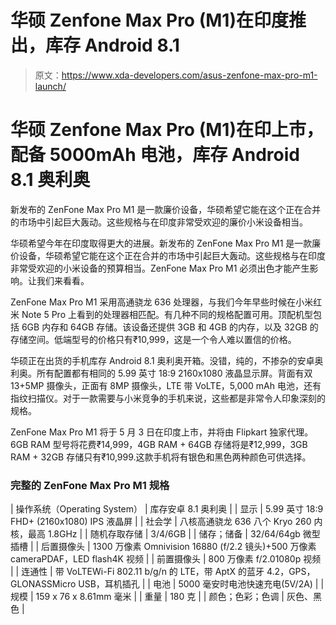 # 华硕 Zenfone Max Pro (M1)在印度推出，库存 Android 8.1

> 原文：<https://www.xda-developers.com/asus-zenfone-max-pro-m1-launch/>

# 华硕 Zenfone Max Pro (M1)在印上市，配备 5000mAh 电池，库存 Android 8.1 奥利奥

新发布的 ZenFone Max Pro M1 是一款廉价设备，华硕希望它能在这个正在合并的市场中引起巨大轰动。这些规格与在印度非常受欢迎的廉价小米设备相当。

华硕希望今年在印度取得更大的进展。新发布的 ZenFone Max Pro M1 是一款廉价设备，华硕希望它能在这个正在合并的市场中引起巨大轰动。这些规格与在印度非常受欢迎的小米设备的预算相当。ZenFone Max Pro M1 必须出色才能产生影响。让我们来看看。

ZenFone Max Pro M1 采用高通骁龙 636 处理器，与我们今年早些时候在小米红米 Note 5 Pro 上看到的处理器相匹配。有几种不同的规格配置可用。顶配机型包括 6GB 内存和 64GB 存储。该设备还提供 3GB 和 4GB 的内存，以及 32GB 的存储空间。低端型号的价格只有₹10,999，这是一个令人难以置信的价格。

华硕正在出货的手机库存 Android 8.1 奥利奥开箱。没错，纯的，不掺杂的安卓奥利奥。所有配置都有相同的 5.99 英寸 18:9 2160x1080 液晶显示屏。背面有双 13+5MP 摄像头，正面有 8MP 摄像头，LTE 带 VoLTE，5,000 mAh 电池，还有指纹扫描仪。对于一款需要与小米竞争的手机来说，这些都是非常令人印象深刻的规格。

ZenFone Max Pro M1 将于 5 月 3 日在印度上市，并将由 Flipkart 独家代理。6GB RAM 型号将花费₹14,999，4GB RAM + 64GB 存储将是₹12,999，3GB RAM + 32GB 存储只有₹10,999.这款手机将有银色和黑色两种颜色可供选择。

### 完整的 ZenFone Max Pro M1 规格

| 操作系统（Operating System） | 库存安卓 8.1 奥利奥 |
| 显示 | 5.99 英寸 18:9 FHD+ (2160x1080) IPS 液晶屏 |
| 社会学 | 八核高通骁龙 636 八个 Kryo 260 内核，最高 1.8GHz |
| 随机存取存储 | 3/4/6GB |
| 储存；储备 | 32/64/64gb 微型插槽 |
| 后置摄像头 | 1300 万像素 Omnivision 16880 (f/2.2 镜头)+500 万像素 cameraPDAF，LED flash4K 视频 |
| 前置摄像头 | 800 万像素 f/2.01080p 视频 |
| 连通性 | 带 VoLTEWi-Fi 802.11 b/g/n 的 LTE，带 AptX 的蓝牙 4.2，GPS，GLONASSMicro USB，耳机插孔 |
| 电池 | 5000 毫安时电池快速充电(5V/2A) |
| 规模 | 159 x 76 x 8.61mm 毫米 |
| 重量 | 180 克 |
| 颜色；色彩；色调 | 灰色、黑色 |